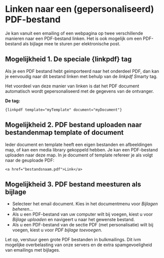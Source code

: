 # Linken naar een (gepersonaliseerd) PDF-bestand
Je kan vanuit een emailing of een webpagina op twee verschillende
manieren naar een PDF-bestand linken. Het is ook mogelijk om een
PDF-bestand als bijlage mee te sturen per elektronische post.

Mogelijkheid 1. De speciale {linkpdf} tag
-----------------------------------------

Als je een PDF bestand hebt geimporteerd naar het onderdeel PDF, dan kan
je eenvoudig naar dit bestand linken met behulp van de *linkpdf S*marty
tag.

Het voordeel van deze manier van linken is dat het PDF document
automatisch wordt gepersonaliseerd met de gegevens van de ontvanger.

**De tag:**

`{linkpdf template="myTemplate" document="myDocument"}`

Mogelijkheid 2. PDF bestand uploaden naar bestandenmap template of document
---------------------------------------------------------------------------

Ieder document en template heeft een eigen bestanden en afbeeldingen
map, of kan een media library gekoppeld hebben. Je kan een PDF-bestand
uploaden naar deze map. In je document of template refereer je als volgt
naar de geuploade PDF:

`<a href="bestandsnaam.pdf">Link</a>`

Mogelijkheid 3. PDF bestand meesturen als bijlage
-------------------------------------------------

-   Selecteer het email document. Kies in het documentmenu voor
    *Bijlagen beheren...*
-   Als u een PDF-bestand van uw computer wilt bij voegen, kiest u voor
    *Bijlage uploaden* en navigeert u naar het gewenste bestand.
-   Als u een PDF-bestand van de sectie PDF (met personalisatie) wilt
    bij voegen, kiest u voor *PDF bijlage toevoegen*.

Let op, verstuur geen grote PDF bestanden in bulkmailings. Dit ivm
mogelijke overbelasting van onze servers en de extra spamgevoeligheid
van emailings met bijlages.
